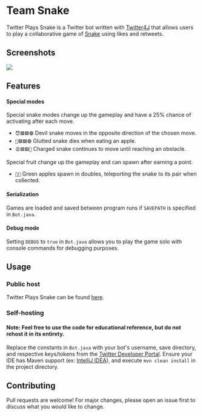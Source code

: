 # Team Snake
 
Twitter Plays Snake is a Twitter bot written with [Twitter4J](https://github.com/Twitter4J/Twitter4J) that allows users to play a collaborative game of [Snake](https://en.wikipedia.org/wiki/Snake_(video_game_genre)) using likes and retweets.
## Screenshots
![](https://media.discordapp.net/attachments/729726327544086679/793944106086301726/ezgif.com-gif-maker_3.gif)

## Features
#### Special modes
Special snake modes change up the gameplay and have a 25% chance of activating after each move.
-  ``😈🟪🟪🟣`` Devil snake moves in the opposite direction of the chosen move. 
-  ``🤢🟩🟩🟢`` Glutted snake dies when eating an apple.
-  ``😡🟥🟥🔴`` Charged snake continues to move until reaching an obstacle.

Special fruit change up the gameplay and can spawn after earning a point.
- ``🍏🍏`` Green apples spawn in doubles, teleporting the snake to its pair when collected.

#### Serialization
Games are loaded and saved between program runs if ``SAVEPATH`` is specified in ``Bot.java``.
#### Debug mode
Setting ``DEBUG`` to ``true`` in ``Bot.java`` allows you to play the game solo with console commands for debugging purposes.

## Usage
### Public host
Twitter Plays Snake can be found [here](https://twitter.com/snakegamebot).
### Self-hosting
#### Note: Feel free to use the code for educational reference, but do not rehost it in its entirety.
Replace the constants in ``Bot.java`` with your bot's username, save directory, and respective keys/tokens from the [Twitter Developer Portal](https://developer.twitter.com/en/dashboard). Ensure your IDE has Maven support (ex: [IntelliJ IDEA](https://www.jetbrains.com/idea/)), and execute ``mvn clean install`` in the project directory.


## Contributing
Pull requests are welcome! For major changes, please open an issue first to discuss what you would like to change.
